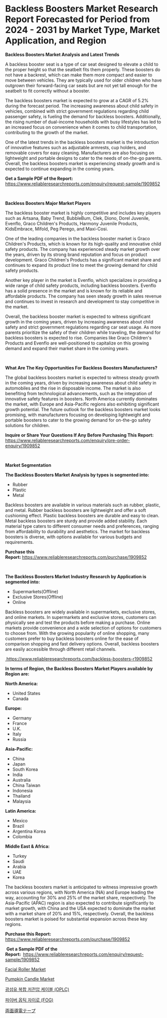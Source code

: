 <p><h1>Backless Boosters Market Research Report Forecasted for Period from 2024 -  2031 by Market Type, Market Application, and Region</h1></p><p><strong>Backless Boosters Market Analysis and Latest Trends</strong></p>
<p><p>A backless booster seat is a type of car seat designed to elevate a child to the proper height so that the seatbelt fits them properly. These boosters do not have a backrest, which can make them more compact and easier to move between vehicles. They are typically used for older children who have outgrown their forward-facing car seats but are not yet tall enough for the seatbelt to fit correctly without a booster.</p><p>The backless boosters market is expected to grow at a CAGR of 5.2% during the forecast period. The increasing awareness about child safety in vehicles, combined with strict government regulations regarding child passenger safety, is fueling the demand for backless boosters. Additionally, the rising number of dual-income households with busy lifestyles has led to an increased focus on convenience when it comes to child transportation, contributing to the growth of the market.</p><p>One of the latest trends in the backless boosters market is the introduction of innovative features such as adjustable armrests, cup holders, and removable covers for easy cleaning. Manufacturers are also focusing on lightweight and portable designs to cater to the needs of on-the-go parents. Overall, the backless boosters market is experiencing steady growth and is expected to continue expanding in the coming years.</p></p>
<p><strong>Get a Sample PDF of the Report:&nbsp;</strong> <a href="https://www.reliableresearchreports.com/enquiry/request-sample/1909852">https://www.reliableresearchreports.com/enquiry/request-sample/1909852</a></p>
<p>&nbsp;</p>
<p><strong>Backless Boosters Major Market Players</strong></p>
<p><p>The backless booster market is highly competitive and includes key players such as Artsana, Baby Trend, BubbleBum, Clek, Diono, Dorel Juvenile, Evenflo, Graco Children's Products, Harmony Juvenile Products, KidsEmbrace, Mifold, Peg Perego, and Maxi-Cosi. </p><p>One of the leading companies in the backless booster market is Graco Children's Products, which is known for its high-quality and innovative child safety products. The company has experienced steady market growth over the years, driven by its strong brand reputation and focus on product development. Graco Children's Products has a significant market share and continues to expand its product line to meet the growing demand for child safety products.</p><p>Another key player in the market is Evenflo, which specializes in providing a wide range of child safety products, including backless boosters. Evenflo has a solid presence in the market and is known for its reliable and affordable products. The company has seen steady growth in sales revenue and continues to invest in research and development to stay competitive in the market.</p><p>Overall, the backless booster market is expected to witness significant growth in the coming years, driven by increasing awareness about child safety and strict government regulations regarding car seat usage. As more parents prioritize the safety of their children while traveling, the demand for backless boosters is expected to rise. Companies like Graco Children's Products and Evenflo are well-positioned to capitalize on this growing demand and expand their market share in the coming years.</p></p>
<p>&nbsp;</p>
<p><strong>What Are The Key Opportunities For Backless Boosters Manufacturers?</strong></p>
<p><p>The global backless boosters market is expected to witness steady growth in the coming years, driven by increasing awareness about child safety in automobiles and the rise in disposable income. The market is also benefiting from technological advancements, such as the integration of innovative safety features in boosters. North America currently dominates the market, with Europe and Asia-Pacific regions also exhibiting significant growth potential. The future outlook for the backless boosters market looks promising, with manufacturers focusing on developing lightweight and portable boosters to cater to the growing demand for on-the-go safety solutions for children.</p></p>
<p><strong>Inquire or Share Your Questions If Any Before Purchasing This Report:</strong> <a href="https://www.reliableresearchreports.com/enquiry/pre-order-enquiry/1909852">https://www.reliableresearchreports.com/enquiry/pre-order-enquiry/1909852</a></p>
<p>&nbsp;</p>
<p><strong>Market Segmentation</strong></p>
<p><strong>The Backless Boosters Market Analysis by types is segmented into:</strong></p>
<p><ul><li>Rubber</li><li>Plastic</li><li>Metal</li></ul></p>
<p><p>Backless boosters are available in various materials such as rubber, plastic, and metal. Rubber backless boosters are lightweight and offer a soft cushioning effect. Plastic backless boosters are durable and easy to clean. Metal backless boosters are sturdy and provide added stability. Each material type caters to different consumer needs and preferences, ranging from affordability to durability and aesthetics. The market for backless boosters is diverse, with options available for various budgets and requirements.</p></p>
<p><strong>Purchase this Report:&nbsp;</strong><a href="https://www.reliableresearchreports.com/purchase/1909852">https://www.reliableresearchreports.com/purchase/1909852</a></p>
<p>&nbsp;</p>
<p><strong>The Backless Boosters Market Industry Research by Application is segmented into:</strong></p>
<p><ul><li>Supermarkets(Offline)</li><li>Exclusive Stores(Offline)</li><li>Online</li></ul></p>
<p><p>Backless boosters are widely available in supermarkets, exclusive stores, and online markets. In supermarkets and exclusive stores, customers can physically see and test the products before making a purchase. Online markets provide convenience and a wide selection of options for customers to choose from. With the growing popularity of online shopping, many customers prefer to buy backless boosters online for the ease of comparison shopping and fast delivery options. Overall, backless boosters are easily accessible through different retail channels.</p></p>
<p><a href="https://www.reliableresearchreports.com/backless-boosters-r1909852">&nbsp;https://www.reliableresearchreports.com/backless-boosters-r1909852</a></p>
<p><strong>In terms of Region, the Backless Boosters Market Players available by Region are:</strong></p>
<p>
    <p> <strong> North America: </strong>
        <ul>
            <li>United States</li>
            <li>Canada</li>
        </ul>
        </p> 
    <p> <strong> Europe: </strong>
        <ul>
            <li>Germany</li>
            <li>France</li>
            <li>U.K.</li>
            <li>Italy</li>
            <li>Russia</li>
        </ul>
        </p> 
    <p> <strong> Asia-Pacific: </strong>
        <ul>
            <li>China</li>
            <li>Japan</li>
            <li>South Korea</li>
            <li>India</li>
            <li>Australia</li>
            <li>China Taiwan</li>
            <li>Indonesia</li>
            <li>Thailand</li>
            <li>Malaysia</li>
        </ul>
        </p> 
    <p> <strong> Latin America: </strong>
        <ul>
            <li>Mexico</li>
            <li>Brazil</li>
            <li>Argentina Korea</li>
            <li>Colombia</li>
        </ul>
        </p> 
    <p> <strong> Middle East & Africa: </strong>
        <ul>
            <li>Turkey</li>
            <li>Saudi</li>
            <li>Arabia</li>
            <li>UAE</li>
            <li>Korea</li>
        </ul>
    </p>
    </p>
<p><p>The backless boosters market is anticipated to witness impressive growth across various regions, with North America (NA) and Europe leading the way, accounting for 30% and 25% of the market share, respectively. The Asia-Pacific (APAC) region is also expected to contribute significantly to market growth, with China and the USA expected to dominate the market with a market share of 20% and 15%, respectively. Overall, the backless boosters market is poised for substantial expansion across these key regions.</p></p>
<p><strong>Purchase this Report: </strong><a href="https://www.reliableresearchreports.com/purchase/1909852">https://www.reliableresearchreports.com/purchase/1909852</a></p>
<p>&nbsp;<strong>Get a Sample PDF of the Report:&nbsp;&nbsp;</strong><a href="https://www.reliableresearchreports.com/enquiry/request-sample/1909852">https://www.reliableresearchreports.com/enquiry/request-sample/1909852</a></p>
<p><strong></strong></p>
<p><p><a href="https://github.com/IzaiahBartell/Market-Research-Report-List-1/blob/main/facial-roller-market.md">Facial Roller Market</a></p><p><a href="https://github.com/Valeridd446677/Market-Research-Report-List-1/blob/main/pumpkin-candle-market.md">Pumpkin Candle Market</a></p><p><a href="https://github.com/RonSpencer61/Market-Research-Report-List-1/blob/main/9915880150166.md">광섬유 복합 저전압 케이블 (OPLC)</a></p><p><a href="https://github.com/CarmellaLang1/Market-Research-Report-List-1/blob/main/7992802150167.md">파이버 옵틱 자이로 (FOG)</a></p><p><a href="https://github.com/RudyBoyer2017/Market-Research-Report-List-1/blob/main/8754699142358.md">両面導電テープ</a></p></p>